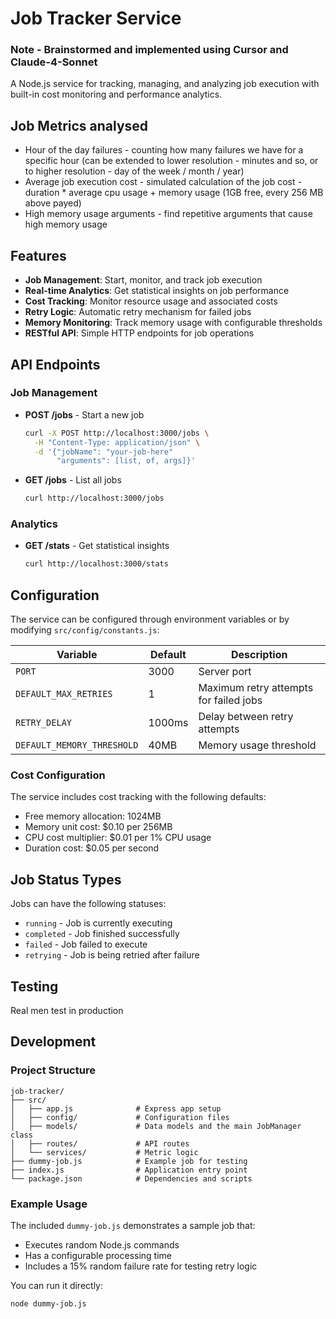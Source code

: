 # Job Tracker Service

### Note - Brainstormed and implemented using Cursor and Claude-4-Sonnet

A Node.js service for tracking, managing, and analyzing job execution with built-in cost monitoring and performance analytics.

## Job Metrics analysed
- Hour of the day failures - counting how many failures we have for a specific hour 
(can be extended to lower resolution - minutes and so, or to higher resolution - day of the week / month / year)
- Average job execution cost - simulated calculation of the job cost - duration * average cpu usage + memory usage (1GB free, every 256 MB above payed)
- High memory usage arguments - find repetitive arguments that cause high memory usage

## Features

- **Job Management**: Start, monitor, and track job execution
- **Real-time Analytics**: Get statistical insights on job performance
- **Cost Tracking**: Monitor resource usage and associated costs
- **Retry Logic**: Automatic retry mechanism for failed jobs
- **Memory Monitoring**: Track memory usage with configurable thresholds
- **RESTful API**: Simple HTTP endpoints for job operations

## API Endpoints

### Job Management

- **POST /jobs** - Start a new job
  ```bash
  curl -X POST http://localhost:3000/jobs \
    -H "Content-Type: application/json" \
    -d '{"jobName": "your-job-here"
         "arguments": [list, of, args]}'
  ```

- **GET /jobs** - List all jobs
  ```bash
  curl http://localhost:3000/jobs
  ```

### Analytics

- **GET /stats** - Get statistical insights
  ```bash
  curl http://localhost:3000/stats
  ```

## Configuration

The service can be configured through environment variables or by modifying `src/config/constants.js`:

| Variable | Default | Description |
|----------|---------|-------------|
| `PORT` | 3000 | Server port |
| `DEFAULT_MAX_RETRIES` | 1 | Maximum retry attempts for failed jobs |
| `RETRY_DELAY` | 1000ms | Delay between retry attempts |
| `DEFAULT_MEMORY_THRESHOLD` | 40MB | Memory usage threshold | For demo situation

### Cost Configuration

The service includes cost tracking with the following defaults:
- Free memory allocation: 1024MB
- Memory unit cost: $0.10 per 256MB
- CPU cost multiplier: $0.01 per 1% CPU usage
- Duration cost: $0.05 per second

## Job Status Types

Jobs can have the following statuses:
- `running` - Job is currently executing
- `completed` - Job finished successfully
- `failed` - Job failed to execute
- `retrying` - Job is being retried after failure

## Testing
Real men test in production

## Development

### Project Structure

```
job-tracker/
├── src/
│   ├── app.js              # Express app setup
│   ├── config/             # Configuration files
│   ├── models/             # Data models and the main JobManager class
│   ├── routes/             # API routes
│   └── services/           # Metric logic
├── dummy-job.js            # Example job for testing
├── index.js                # Application entry point
└── package.json            # Dependencies and scripts
```

### Example Usage

The included `dummy-job.js` demonstrates a sample job that:
- Executes random Node.js commands
- Has a configurable processing time
- Includes a 15% random failure rate for testing retry logic

You can run it directly:
```bash
node dummy-job.js
```
